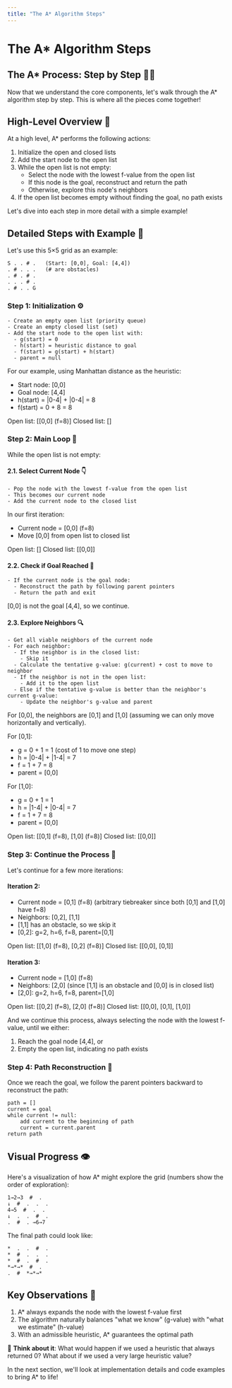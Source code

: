 ```yaml
---
title: "The A* Algorithm Steps"
---
```

# The A* Algorithm Steps

## The A* Process: Step by Step 🚶‍♂️

Now that we understand the core components, let's walk through the A* algorithm step by step. This is where all the pieces come together!

## High-Level Overview 🔭

At a high level, A* performs the following actions:

1. Initialize the open and closed lists
2. Add the start node to the open list
3. While the open list is not empty:
   - Select the node with the lowest f-value from the open list
   - If this node is the goal, reconstruct and return the path
   - Otherwise, explore this node's neighbors
4. If the open list becomes empty without finding the goal, no path exists

Let's dive into each step in more detail with a simple example!

## Detailed Steps with Example 📝

Let's use this 5×5 grid as an example:

```
S . . # .   (Start: [0,0], Goal: [4,4])
. # . . .   (# are obstacles)
. # . # .
. . . # .
. # . . G
```

### Step 1: Initialization ⚙️

```
- Create an empty open list (priority queue)
- Create an empty closed list (set)
- Add the start node to the open list with:
  - g(start) = 0
  - h(start) = heuristic distance to goal
  - f(start) = g(start) + h(start)
  - parent = null
```

For our example, using Manhattan distance as the heuristic:
- Start node: [0,0]
- Goal node: [4,4]
- h(start) = |0-4| + |0-4| = 8
- f(start) = 0 + 8 = 8

Open list: [[0,0] (f=8)]
Closed list: []

### Step 2: Main Loop 🔄

While the open list is not empty:

#### 2.1. Select Current Node 👇

```
- Pop the node with the lowest f-value from the open list
- This becomes our current node
- Add the current node to the closed list
```

In our first iteration:
- Current node = [0,0] (f=8)
- Move [0,0] from open list to closed list

Open list: []
Closed list: [[0,0]]

#### 2.2. Check if Goal Reached 🏁

```
- If the current node is the goal node:
  - Reconstruct the path by following parent pointers
  - Return the path and exit
```

[0,0] is not the goal [4,4], so we continue.

#### 2.3. Explore Neighbors 🔍

```
- Get all viable neighbors of the current node
- For each neighbor:
  - If the neighbor is in the closed list:
    - Skip it
  - Calculate the tentative g-value: g(current) + cost to move to neighbor
  - If the neighbor is not in the open list:
    - Add it to the open list
  - Else if the tentative g-value is better than the neighbor's current g-value:
    - Update the neighbor's g-value and parent
```

For [0,0], the neighbors are [0,1] and [1,0] (assuming we can only move horizontally and vertically).

For [0,1]:
- g = 0 + 1 = 1 (cost of 1 to move one step)
- h = |0-4| + |1-4| = 7
- f = 1 + 7 = 8
- parent = [0,0]

For [1,0]:
- g = 0 + 1 = 1
- h = |1-4| + |0-4| = 7
- f = 1 + 7 = 8
- parent = [0,0]

Open list: [[0,1] (f=8), [1,0] (f=8)]
Closed list: [[0,0]]

### Step 3: Continue the Process 🔄

Let's continue for a few more iterations:

#### Iteration 2:
- Current node = [0,1] (f=8) (arbitrary tiebreaker since both [0,1] and [1,0] have f=8)
- Neighbors: [0,2], [1,1]
- [1,1] has an obstacle, so we skip it
- [0,2]: g=2, h=6, f=8, parent=[0,1]

Open list: [[1,0] (f=8), [0,2] (f=8)]
Closed list: [[0,0], [0,1]]

#### Iteration 3:
- Current node = [1,0] (f=8)
- Neighbors: [2,0] (since [1,1] is an obstacle and [0,0] is in closed list)
- [2,0]: g=2, h=6, f=8, parent=[1,0]

Open list: [[0,2] (f=8), [2,0] (f=8)]
Closed list: [[0,0], [0,1], [1,0]]

And we continue this process, always selecting the node with the lowest f-value, until we either:
1. Reach the goal node [4,4], or
2. Empty the open list, indicating no path exists

### Step 4: Path Reconstruction 🧩

Once we reach the goal, we follow the parent pointers backward to reconstruct the path:

```
path = []
current = goal
while current != null:
    add current to the beginning of path
    current = current.parent
return path
```

## Visual Progress 👁️

Here's a visualization of how A* might explore the grid (numbers show the order of exploration):

```
1→2→3  #  .
↓  #  .  .  .
4→5  #  .  .
↓  .  .  #  .
.  #  . →6→7
```

The final path could look like:
```
*  .  .  #  .
*  #  .  .  .
*  #  .  #  .
*→*→*  #  .
.  #  *→*→*
```

## Key Observations 🔑

1. A* always expands the node with the lowest f-value first
2. The algorithm naturally balances "what we know" (g-value) with "what we estimate" (h-value)
3. With an admissible heuristic, A* guarantees the optimal path

💭 **Think about it**: What would happen if we used a heuristic that always returned 0? What about if we used a very large heuristic value?

In the next section, we'll look at implementation details and code examples to bring A* to life!
